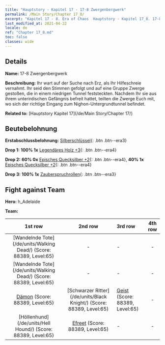 ```yaml
---
title: "Hauptstory - Kapitel 17 - 17-8 Zwergenbergwerk"
permalink: /Main Story/Chapter 17_8/
excerpt: "Kapitel 17 - 8. Era of Chaos  Hauptstory - Kapitel 17_8. 17-8 Zwergenbergwerk"
last_modified_at: 2021-04-22
locale: de
ref: "Chapter 17_8.md"
toc: false
classes: wide
---
```


## Details

 **Name:** 17-8 Zwergenbergwerk

 **Beschreibung:** Ihr wart auf der Suche nach Erz, als Ihr Hilfeschreie vernahmt. Ihr seid den Stimmen gefolgt und auf eine Gruppe Zwerge gestoßen, die in einem niedrigen Tunnel feststeckten. Nachdem Ihr sie aus ihrem unterirdischen Gefängnis befreit hattet, teilten die Zwerge Euch mit, wo sich der richtige Eingang zum Nighon-Untergrundtunnel befindet.

 **Related to:** [Hauptstory Kapitel 17](/de/Main Story/Chapter 17/)

## Beutebelohnung

 **Erstabschlussbelohnung:** [Silberschlüssel](/ItemsDE/con_693/){: .btn .btn--era3}

 **Drop 1:** **100% 1x** [Legendäres Holz +3](/ItemsDE/mat_55/){: .btn .btn--era4}

 **Drop 2:** **60% 0x** [Episches Quecksilber +2](/ItemsDE/mat_49/){: .btn .btn--era4}, **40% 1x** [Episches Quecksilber +2](/ItemsDE/mat_49/){: .btn .btn--era4}

 **Drop 3:** **100% 1x** [Zauberspruchrollen](/ItemsDE/con_694/){: .btn .btn--era3}


## Fight against Team
 **Hero:** h_Adelaide

 **Team:**


  | 1st row | 2nd row | 3rd row | 4th row |
  |:----:|:----:|:----|:----:|
  | [Wandelnde Tote](/de/units/Walking Dead/) (Score: 88389, Level:65)  | - | - | - |
  | [Wandelnde Tote](/de/units/Walking Dead/) (Score: 88389, Level:65)  | - | - | - |
  | [Dämon](/de/units/Demon/) (Score: 88389, Level:65)  | [Schwarzer Ritter](/de/units/Black Knight/) (Score: 88389, Level:65)  | [Geist](/de/units/Wight/) (Score: 88389, Level:65)  | - |
  | [Höllenhund](/de/units/Hell Hound/) (Score: 88389, Level:65)  | [Efreet](/de/units/Efreeti/) (Score: 88389, Level:65)  | - | - |


